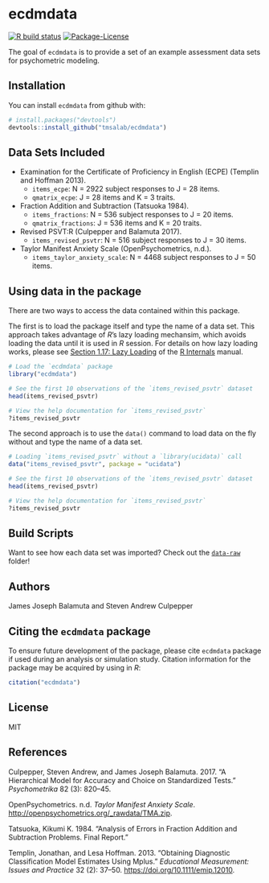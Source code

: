 
<!-- README.md is generated from README.Rmd. Please edit that file -->

# ecdmdata

<!-- badges: start -->

[![R build
status](https://github.com/tmsalab/ecdmdata/workflows/R-CMD-check/badge.svg)](https://github.com/tmsalab/ecdmdata/actions)
[![Package-License](http://img.shields.io/badge/license-MIT-brightgreen.svg?style=flat)](https://opensource.org/licenses/MIT)
<!-- badges: end -->

The goal of `ecdmdata` is to provide a set of an example assessment data
sets for psychometric modeling.

## Installation

You can install `ecdmdata` from github with:

``` r
# install.packages("devtools")
devtools::install_github("tmsalab/ecdmdata")
```

## Data Sets Included

  - Examination for the Certificate of Proficiency in English (ECPE)
    (Templin and Hoffman 2013).
      - `items_ecpe`: N = 2922 subject responses to J = 28 items.
      - `qmatrix_ecpe`: J = 28 items and K = 3 traits.
  - Fraction Addition and Subtraction (Tatsuoka 1984).
      - `items_fractions`: N = 536 subject responses to J = 20 items.
      - `qmatrix_fractions`: J = 536 items and K = 20 traits.
  - Revised PSVT:R (Culpepper and Balamuta 2017).
      - `items_revised_psvtr`: N = 516 subject responses to J = 30
        items.
  - Taylor Manifest Anxiety Scale (OpenPsychometrics, n.d.).
      - `items_taylor_anxiety_scale`: N = 4468 subject responses to J =
        50 items.

## Using data in the package

There are two ways to access the data contained within this package.

The first is to load the package itself and type the name of a data set.
This approach takes advantage of *R*’s lazy loading mechansim, which
avoids loading the data until it is used in *R* session. For details on
how lazy loading works, please see [Section 1.17: Lazy
Loading](https://cran.r-project.org/doc/manuals/r-release/R-ints.html#Lazy-loading)
of the [R
Internals](https://cran.r-project.org/doc/manuals/r-release/R-ints.html)
manual.

``` r
# Load the `ecdmdata` package
library("ecdmdata")

# See the first 10 observations of the `items_revised_psvtr` dataset
head(items_revised_psvtr)

# View the help documentation for `items_revised_psvtr`
?items_revised_psvtr
```

The second approach is to use the `data()` command to load data on the
fly without and type the name of a data set.

``` r
# Loading `items_revised_psvtr` without a `library(ucidata)` call
data("items_revised_psvtr", package = "ucidata")

# See the first 10 observations of the `items_revised_psvtr` dataset
head(items_revised_psvtr)

# View the help documentation for `items_revised_psvtr`
?items_revised_psvtr
```

## Build Scripts

Want to see how each data set was imported? Check out the
[`data-raw`](https://github.com/tmsalab/ecdmdata/tree/master/data-raw)
folder\!

## Authors

James Joseph Balamuta and Steven Andrew Culpepper

## Citing the `ecdmdata` package

To ensure future development of the package, please cite `ecdmdata`
package if used during an analysis or simulation study. Citation
information for the package may be acquired by using in *R*:

``` r
citation("ecdmdata")
```

## License

MIT

## References

<div id="refs" class="references">

<div id="ref-Culpepper:2017:ChoiceIRT">

Culpepper, Steven Andrew, and James Joseph Balamuta. 2017. “A
Hierarchical Model for Accuracy and Choice on Standardized Tests.”
*Psychometrika* 82 (3): 820–45.

</div>

<div id="ref-OpenPsychometrics:2012:TaylorAnxietyScale">

OpenPsychometrics. n.d. *Taylor Manifest Anxiety Scale*.
<http://openpsychometrics.org/_rawdata/TMA.zip>.

</div>

<div id="ref-Tatsuoka:1984:FractionSubtraction">

Tatsuoka, Kikumi K. 1984. “Analysis of Errors in Fraction Addition and
Subtraction Problems. Final Report.”

</div>

<div id="ref-Templin:2013:DCMECPE">

Templin, Jonathan, and Lesa Hoffman. 2013. “Obtaining Diagnostic
Classification Model Estimates Using Mplus.” *Educational Measurement:
Issues and Practice* 32 (2): 37–50.
<https://doi.org/10.1111/emip.12010>.

</div>

</div>
